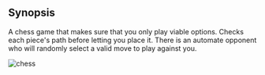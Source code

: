 ## Synopsis

A chess game that makes sure that you only play viable options. Checks each piece's path before letting you place it. There is an automate opponent who will randomly select a valid move to play against you.

![chess](https://cloud.githubusercontent.com/assets/11069591/13037037/19506da6-d345-11e5-9223-19149b73e6ae.JPG)